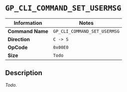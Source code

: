 # `GP_CLI_COMMAND_SET_USERMSG`

| Information               | Notes |
|---                        |---    |
| **Command Name**          | `GP_CLI_COMMAND_SET_USERMSG` |
| **Direction**             | `C -> S` |
| **OpCode**                | `0x00E0` |
| **Size**                  | `Todo` |

## Description

_Todo._